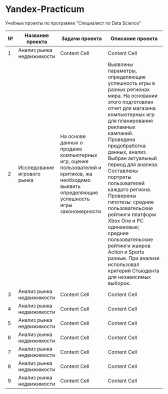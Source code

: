 # Yandex-Practicum
Учебные проекты по программе "Специалист по Data Science"

| №  | Название проекта| Задачи проекта | Описание проекта  |
| -- | --------------- | -------------- | ----------------- |
| 1  | Анализ рынка недвижимости  | Content Cell  | Content Cell  |
| 2  | Исследование игрового рынка  | На основе данных о продаже компьютерных игр, оценке пользователей и критиков, жа необходимо выявить определяющие успешность игры закономерности | Выявлены параметры, определяющие успешность игры в разных регионах мира. На основании этого подготовлен отчет для магазина компьютерных игр для планирования рекламных кампаний. Проведена предобработка данных, анализ. Выбран актуальный период для анализа. Составлены портреты пользователей каждого региона. Проверены гипотезы: средние пользовательские рейтинги платформ Xbox One и PC одинаковые; средние пользовательские рейтинги жанров Action и Sports разные. При анализе использовал критерий Стьюдента для независимых выборок.  |
| 3  | Анализ рынка недвижимости  | Content Cell  | Content Cell  |
| 4  | Анализ рынка недвижимости  | Content Cell  | Content Cell  |
| 5  | Анализ рынка недвижимости  | Content Cell  | Content Cell  |
| 6  | Анализ рынка недвижимости  | Content Cell  | Content Cell  |
| 7  | Анализ рынка недвижимости  | Content Cell  | Content Cell  |
| 8  | Анализ рынка недвижимости  | Content Cell  | Content Cell  |
| 9  | Анализ рынка недвижимости  | Content Cell  | Content Cell  |
